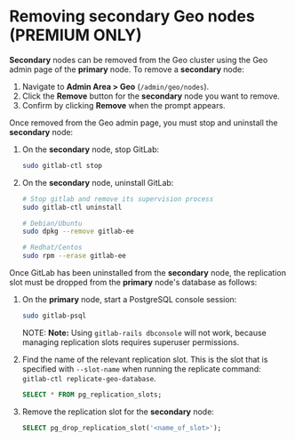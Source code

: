 # Removing secondary Geo nodes **(PREMIUM ONLY)**

**Secondary** nodes can be removed from the Geo cluster using the Geo admin page of the **primary** node. To remove a **secondary** node:

1. Navigate to **Admin Area > Geo** (`/admin/geo/nodes`).
1. Click the **Remove** button for the **secondary** node you want to remove.
1. Confirm by clicking **Remove** when the prompt appears.

Once removed from the Geo admin page, you must stop and uninstall the **secondary** node:

1. On the **secondary** node, stop GitLab:

   ```bash
   sudo gitlab-ctl stop
   ```

1. On the **secondary** node, uninstall GitLab:

   ```bash
   # Stop gitlab and remove its supervision process
   sudo gitlab-ctl uninstall

   # Debian/Ubuntu
   sudo dpkg --remove gitlab-ee

   # Redhat/Centos
   sudo rpm --erase gitlab-ee
   ```

Once GitLab has been uninstalled from the **secondary** node, the replication slot must be dropped from the **primary** node's database as follows:

1. On the **primary** node, start a PostgreSQL console session:

   ```bash
   sudo gitlab-psql
   ```

   NOTE: **Note:**
   Using `gitlab-rails dbconsole` will not work, because managing replication slots requires superuser permissions.

1. Find the name of the relevant replication slot. This is the slot that is specified with `--slot-name` when running the replicate command: `gitlab-ctl replicate-geo-database`.

   ```sql
   SELECT * FROM pg_replication_slots;
   ```

1. Remove the replication slot for the **secondary** node:

   ```sql
   SELECT pg_drop_replication_slot('<name_of_slot>');
   ```
